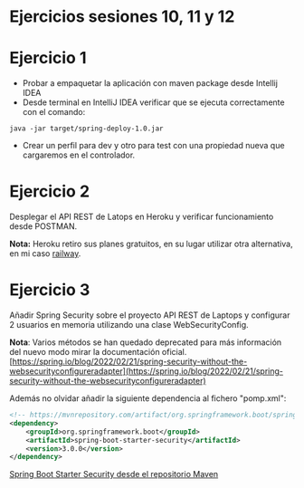 # Ejercicios sesiones 10, 11 y 12

# Ejercicio 1
* Probar a empaquetar la aplicación con maven package desde Intellij IDEA
* Desde terminal en IntelliJ IDEA verificar que se ejecuta correctamente con el comando:
```
java -jar target/spring-deploy-1.0.jar
```
* Crear un perfil para dev y otro para test con una propiedad nueva que cargaremos en el controlador.

# Ejercicio 2
Desplegar el API REST de Latops en Heroku y verificar funcionamiento desde POSTMAN.

**Nota:** Heroku retiro sus planes gratuitos, en su lugar utilizar otra alternativa, en mi caso
[railway](https://railway.app/).

# Ejercicio 3
Añadir Spring Security sobre el proyecto API REST de Laptops y configurar 2 usuarios en memoria
utilizando una clase WebSecurityConfig.

**Nota**: Varios métodos se han quedado deprecated para más información
del nuevo modo mirar la documentación oficial.
[https://spring.io/blog/2022/02/21/spring-security-without-the-websecurityconfigureradapter](https://spring.io/blog/2022/02/21/spring-security-without-the-websecurityconfigureradapter)

Además no olvidar añadir la siguiente dependencia al fichero "pomp.xml":
```xml
<!-- https://mvnrepository.com/artifact/org.springframework.boot/spring-boot-starter-security -->
<dependency>
    <groupId>org.springframework.boot</groupId>
    <artifactId>spring-boot-starter-security</artifactId>
    <version>3.0.0</version>
</dependency>
```
[Spring Boot Starter Security desde el repositorio Maven](https://mvnrepository.com/artifact/org.springframework.boot/spring-boot-starter-security)